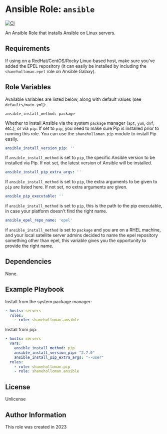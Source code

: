 # Ansible Role: `ansible`

[![CI](https://github.com/shaneholloman/ansible-role-ansible/actions/workflows/ci.yml/badge.svg)](https://github.com/shaneholloman/ansible-role-ansible/actions/workflows/ci.yml)

An Ansible Role that installs Ansible on Linux servers.

## Requirements

If using on a RedHat/CentOS/Rocky Linux-based host, make sure you've added the EPEL repository (it can easily be installed by including the `shaneholloman.epel` role on Ansible Galaxy).

## Role Variables

Available variables are listed below, along with default values (see `defaults/main.yml`):

    ansible_install_method: package

Whether to install Ansible via the system `package` manager (`apt`, `yum`, `dnf`, etc.), or via `pip`. If set to `pip`, you need to make sure Pip is installed prior to running this role. You can use the `shaneholloman.pip` module to install Pip easily.

```yml
ansible_install_version_pip: ''
```

If `ansible_install_method` is set to `pip`, the specific Ansible version to be installed via Pip. If not set, the latest version of Ansible will be installed.

```yml
ansible_install_pip_extra_args: ''
```

If `ansible_install_method` is set to `pip`, the extra arguments to be given to `pip` are listed here. If not set, no extra arguments are given.

```yml
ansible_pip_executable: ''
```

if `ansible_install_method` is set to `pip`, this is the path to the pip executable, in case your platform doesn't find the right name.

```yml
ansible_epel_repo_name: 'epel'
```

if `ansible_install_method` is set to `package` and you are on a RHEL machine, and your local satellite server admins decided to name the epel repository something other than epel, this variable gives you the opportunity to provide the right name.

## Dependencies

None.

## Example Playbook

Install from the system package manager:

```yml
- hosts: servers
  roles:
    - role: shaneholloman.ansible
```

Install from pip:

```yml
- hosts: servers
  vars:
    ansible_install_method: pip
    ansible_install_version_pip: "2.7.0"
    ansible_install_pip_extra_args: "--user"
  roles:
    - role: shaneholloman.pip
    - role: shaneholloman.ansible
```

## License

Unlicense

## Author Information

This role was created in 2023
